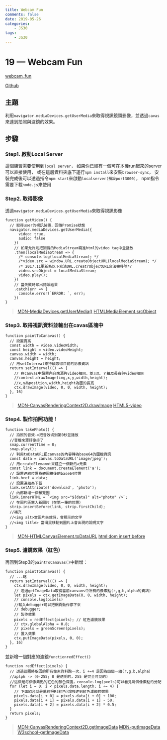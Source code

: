 ```yaml
---
title: Webcam Fun
comments: false
date: 2019-05-26
categories:
    - JS30
tags:
    - JS30
---
```


# 19 — Webcam Fun

[webcam_fun](https://des86532.github.io/javascript-30/19_Webcam-Fun/index.html)

[Github](https://github.com/des86532/javascript-30/tree/master/19_Webcam-Fun)

## 主題

利用`navigator.mediaDevices.getUserMedia`來取得視訊鏡頭影像，並透過`cavas`來達到拍照與濾鏡的效果。

## 步驟

### Step1. 啟動Local Server

這個練習需要使用到`local server`，
如果你已經有一個可在本機run起來的server可以直接使用，
或在這層資料夾底下運行`npm install`來安裝`browser-sync`，
安裝完成後可以透過指令`npm start`來啟動`localserver(預設port3000)`，
npm指令需要下載`node.js`來使用

### Step2. 取得影像

透過`navigator.mediaDevices.getUserMedia`來取得視訊影像
```
function getVideo() {
  // 取得user的視訊裝置，回傳Promise狀態
  navigator.mediaDevices.getUserMedia({
      video: true,
      audio: false
    })
    // 如果允許則把回傳的MediaStream寫進html的video tag中並播放
    .then(localMediaStream => {
      /* console.log(localMediaStream); */
      /*video.src = window.URL.createObjectURL(localMediaStream); */
      /* 2017.11更新為以下寫法URL.creatrObjectURL寫法被移除*/
      video.srcObject = localMediaStream;
      video.play();
    })
    // 當失敗時印出錯誤結果
    .catch(err => {
      console.error(`ERROR: `, err);
    })
}
```

> [MDN-MediaDevices.getUserMedia()](https://developer.mozilla.org/en-US/docs/Web/API/MediaDevices/getUserMedia)
[HTMLMediaElement.srcObject](https://developer.mozilla.org/en-US/docs/Web/API/HTMLMediaElement/srcObject#Syntax)

### Step3. 取得視訊資料並輸出在cavas區塊中
```
function paintToCanavas() {
  // 設置寬高
  const width = video.videoWidth;
  const height = video.videoHeight;
  canvas.width = width;
  canvas.height = height;
  // 用setInterval來持續取得目前的影像資訊
  return setInterval(() => {
    // 在canvas中設置內容來源與video相同，並且X、Ｙ軸及長寬與video相同
    //context.drawImage(img,x,y,width,height);
    //x,y為position,width,height為圖的長寬
    ctx.drawImage(video, 0, 0, width, height);
  }, 16)
}
```

> [MDN-CanvasRenderingContext2D.drawImage](https://www.w3schools.com/Tags/canvas_drawimage.asp)
[HTML5-video](https://ithelp.ithome.com.tw/articles/10055442)

### Step4. 製作拍照功能！
```
function takePhoto() {
  // 拍照的音效->把音效切到第0秒並播放
  //音檔來源好像掛了
  snap.currentTime = 0;
  snap.play();
  // 利用toDataURL把canvas的內容轉為base64的圖檔資訊
  const data = canvas.toDataURL('image/jpeg');
  // 用createElemamnt來建立一個新的a元素
  const link = document.createElement('a');
  // 設置連結位置為轉圖檔後的base64位置
  link.href = data;
  // 設置連結為下載
  link.setAttribute('download', 'photo');
  // 內部新增一個預覽圖
  link.innerHTML = `<img src="${data}" alt="photo" />`;
  // 在圖片區塞入新圖片（在第一筆的位置）
  strip.insertBefore(link, strip.firstChild);
  //補充
  //<img alt>當圖片失效時，會顯示的文字 
  //<img title> 當滑鼠移動到圖片上會出現的說明文字
}
```
> [MDN-HTMLCanvasElement.toDataURL](https://developer.mozilla.org/zh-TW/docs/Web/API/HTMLCanvasElement/toDataURL)
[html dom insert before](https://www.w3school.com.cn/jsref/met_node_insertbefore.asp)

### Step5. 濾鏡效果（紅色）

再回到Step3的`paintToCanavas()`中新增：
```
function paintToCanavas() {
  // ...略
  return setInterval(() => {
    ctx.drawImage(video, 0, 0, width, height);
    // 透過getImageData取得當前canvans中所有的像素點(r,g,b,alpha的資訊)
    let pixels = ctx.getImageData(0, 0, width, height);
    // console.log(pixels)
    //輸入debugger可以把網頁動作停下來
    // debugger;
    // 製作效果
    pixels = redEffect(pixels); // 紅色濾鏡效果
    // ctx.globalAlpha = 0.8;
    // pixels = greenScreen(pixels);
    // 置入效果
    ctx.putImageData(pixels, 0, 0);
  }, 16)
}
```
並新增一個對應的濾鏡`functionredEffect()`
```
function redEffect(pixels) {
  // 透過迴圈將取回的所有像素資料跑一次，i +=4 是因為四個一組(r,g,b,alpha）
  //aplph -> (0-255; 0 是透明的，255 是完全可见的)
  //這個是每個像素點的紅色的顏色深度，console.log(pxels)可以看見每個像素點的分配
  for (let i = 0; i < pixels.data.length; i += 4) {
    // 下面組合就是單純把R(紅色)增強達到紅色濾鏡的效果
    pixels.data[i + 0] = pixels.data[i + 0] + 100;
    pixels.data[i + 1] = pixels.data[i + 1] - 50;
    pixels.data[i + 2] = pixels.data[i + 2] * 0.5;
  }
  return pixels;
}
```
> [MDN-CanvasRenderingContext2D.getImageData](https://developer.mozilla.org/en-US/docs/Web/API/CanvasRenderingContext2D/getImageData)
[MDN-putImageData](https://developer.mozilla.org/en-US/docs/Web/API/CanvasRenderingContext2D/putImageData)
[W3school-getImageData](https://www.w3school.com.cn/html5/canvas_getimagedata.asp)